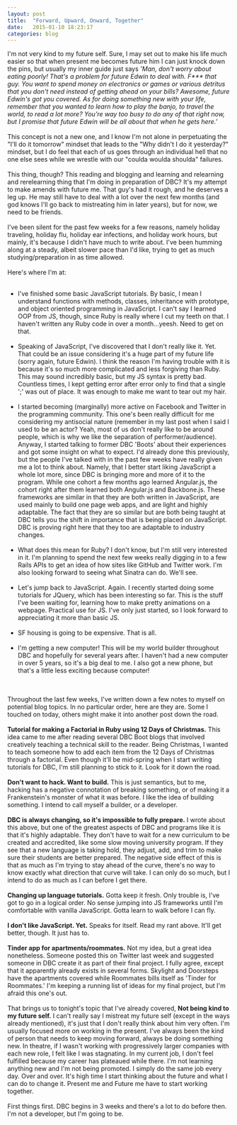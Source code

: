 ```yaml
---
layout: post
title:  "Forward, Upward, Onward, Together"
date:   2015-01-10 18:23:17
categories: blog
---
```


I'm not very kind to my future self. Sure, I may set out to make his life much easier so that when present me becomes future him I can just knock down the pins, but usually my inner guide just says <em>'Man, don't worry about eating poorly! That's a problem for future Edwin to deal with. F*** that guy. You want to spend money on electronics or games or various detritus that you don't need instead of getting ahead on your bills? Awesome, future Edwin's got you covered. As for doing something new with your life, remember that you wanted to learn how to play the banjo, to travel the world, to read a lot more? You're way too busy to do any of that right now, but I promise that future Edwin will be all about that when he gets here.'</em>
<br/>
<br/>
This concept is not a new one, and I know I'm not alone in perpetuating the "I'll do it tomorrow" mindset that leads to the "Why didn't I do it yesterday?" mindset, but I do feel that each of us goes through an individual hell that no one else sees while we wrestle with our "coulda woulda shoulda" failures.
<br/>
<br/>
This thing, though? This reading and blogging and learning and relearning and rerelearning thing that I'm doing in preparation of DBC? It's my attempt to make amends with future me. That guy's had it rough, and he deserves a leg up. He may still have to deal with a lot over the next few months (and god knows I'll go back to mistreating him in later years), but for now, we need to be friends.
<br/>
<br/>
I've been silent for the past few weeks for a few reasons, namely holiday traveling, holiday flu, holiday ear infections, and holiday work hours, but mainly, it's because I didn't have much to write about. I've been humming along at a steady, albeit slower pace than I'd like, trying to get as much studying/preparation in as time allowed.
<br/>
<br/>
Here's where I'm at:
<br/>
<br/>
<ul>
	<li>I've finished some basic JavaScript tutorials. By basic, I mean I understand functions with methods, classes, inheritance with prototype, and object oriented programming in JavaScript. I can't say I learned OOP from JS, though, since Ruby is really where I cut my teeth on that. I haven't written any Ruby code in over a month...yeesh. Need to get on that.</li>
<br/>
	<li>Speaking of JavaScript, I've discovered that I don't really like it. Yet. That could be an issue considering it's a huge part of my future life (sorry again, future Edwin). I think the reason I'm having trouble with it is because it's so much more complicated and less forgiving than Ruby. This may sound incredibly basic, but my JS syntax is pretty bad. Countless times, I kept getting error after error only to find that a single ';' was out of place. It was enough to make me want to tear out my hair.</li>
<br/>
	<li>I started becoming (marginally) more active on Facebook and Twitter in the programming community. This one's been really difficult for me considering my antisocial nature (remember in my last post when I said I used to be an actor? Yeah, most of us don't really like to be around people, which is why we like the separation of performer/audience). Anyway, I started talking to former DBC 'Boots' about their experiences and got some insight on what to expect. I'd already done this previously, but the people I've talked with in the past few weeks have really given me a lot to think about. Namely, that I better start liking JavaScript a whole lot more, since DBC is bringing more and more of it to the program. While one cohort a few months ago learned Angular.js, the cohort right after them learned both Angular.js and Backbone.js. These frameworks are similar in that they are both written in JavaScript, are used mainly to build one page web apps, and are light and highly adaptable. The fact that they are so similar but are both being taught at DBC tells you the shift in importance that is being placed on JavaScript. DBC is proving right here that they too are adaptable to industry changes.</li>
<br/>
	<li>What does this mean for Ruby? I don't know, but I'm still very interested in it. I'm planning to spend the next few weeks really digging in to a few Rails APIs to get an idea of how sites like GitHub and Twitter work. I'm also looking forward to seeing what Sinatra can do. We'll see.</li>
<br/>
	<li>Let's jump back to JavaScript. Again. I recently started doing some tutorials for JQuery, which has been interesting so far. This is the stuff I've been waiting for, learning how to make pretty animations on a webpage. Practical use for JS. I've only just started, so I look forward to appreciating it more than basic JS.</li>
<br/>
	<li>SF housing is going to be expensive. That is all.</li>
<br/>
	<li>I'm getting a new computer! This will be my world builder throughout DBC and hopefully for several years after. I haven't had a new computer in over 5 years, so it's a big deal to me. I also got a new phone, but that's a little less exciting because computer!</li>
</ul>
<br/>
<br/>
Throughout the last few weeks, I've written down a few notes to myself on potential blog topics. In no particular order, here are they are. Some I touched on today, others might make it into another post down the road.
<br/>
<br/>
<strong>Tutorial for making a Factorial in Ruby using 12 Days of Christmas.</strong> This idea came to me after reading several DBC Boot blogs that involved creatively teaching a technical skill to the reader. Being Christmas, I wanted to teach someone how to add each item from the 12 Days of Christmas through a factorial. Even though it'll be mid-spring when I start writing tutorials for DBC, I'm still planning to stick to it. Look for it down the road.
<br/>
<br/>
<strong>Don't want to hack. Want to build.</strong> This is just semantics, but to me, hacking has a negative connotation of breaking something, or of making it a Frankenstein's monster of what it was before. I like the idea of building something. I intend to call myself a builder, or a developer.
<br/>
<br/>
<strong>DBC is always changing, so it's impossible to fully prepare.</strong> I wrote about this above, but one of the greatest aspects of DBC and programs like it is that it's highly adaptable. They don't have to wait for a new curriculum to be created and accredited, like some slow moving university program. If they see that a new language is taking hold, they adjust, add, and trim to make sure their students are better prepared. The negative side effect of this is that as much as I'm trying to stay ahead of the curve, there's no way to know exactly what direction that curve will take. I can only do so much, but I intend to do as much as I can before I get there.
<br/>
<br/>
<strong>Changing up language tutorials.</strong> Gotta keep it fresh. Only trouble is, I've got to go in a logical order. No sense jumping into JS frameworks until I'm comfortable with vanilla JavaScript. Gotta learn to walk before I can fly.
<br/>
<br/>
<strong>I don't like JavaScript. Yet.</strong> Speaks for itself. Read my rant above. It'll get better, though. It just has to.
<br/>
<br/>
<strong>Tinder app for apartments/roommates.</strong> Not my idea, but a great idea nonetheless. Someone posted this on Twitter last week and suggested someone in DBC create it as part of  their final project. I fully agree, except that it apparently already exists in several forms. Skylight and Doorsteps have the apartments covered while Roommates bills itself as 'Tinder for Roommates.' I'm keeping a running list of ideas for my final project, but I'm afraid this one's out.
<br/>
<br/>
That brings us to tonight's topic that I've already covered, <strong>Not being kind to my future self.</strong> I can't really say I mistreat my future self (except in the ways already mentioned), it's just that I don't really think about him very often. I'm usually focused more on working in the present. I've always been the kind of person that needs to keep moving forward, always be doing something new. In theatre, if I wasn't working with progressively larger companies with each new role, I felt like I was stagnating. In my current job, I don't feel fulfilled because my career has plateaued while there. I'm not learning anything new and I'm not being promoted. I simply do the same job every day. Over and over. It's high time I start thinking about the future and what I can do to change it. Present me and Future me have to start working together.
<br/>
<br/>
First things first. DBC begins in 3 weeks and there's a lot to do before then. I'm not a developer, but I'm going to be.